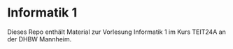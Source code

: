 # Informatik 1

Dieses Repo enthält Material zur Vorlesung Informatik 1
im Kurs TEIT24A an der DHBW Mannheim.
